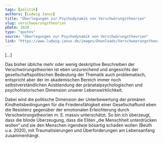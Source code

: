 ```yaml
---
tags: [politik]
authors: [Ludwig Janus]
title: "Überlegungen zur Psychodynamik von Verschwörungstheorien"
slug: verschwoerungstheorien
pDate: 2020
type: "quotes"
source: "Überlegungen zur Psychodynamik von Verschwörungstheorien"
link: "https://www.ludwig-janus.de/images/Downloads/Verschwoerungstheorien.pdf"
---
```


[…]

Das bisher übliche mehr oder wenig deskriptive Beschreiben der Verschwörungstheorien ist eben unzureichend und angesichts der gesellschaftspolitischen Bedeutung der Thematik auch problematisch, entspricht aber der im akademischen Bereich immer noch selbstverständlichen Ausblendung der pränatalpsychologischen und psychohistorischen Dimension unserer Lebenswirklichkeit.

Dabei wird die politische Dimension der Unterbewertung der primären Kindheitsbedingungen für die Friedensfähigkeit einer Gesellschaftund eben die Resistenz gegenüber der emotionalen Erleichterung durch Verschwörungstheorien m. E. massiv unterschätzt. So bin ich überzeugt, dass die blinde Überzeugung, dass die Eliten „die Menschheit unterdrücken wollen“ und sie den Menschen irgendwie bösartig schaden wollen (Beuth u.a. 2020), mit Traumatisierungen und Überforderungen am Lebensanfang zusammenhängt.
